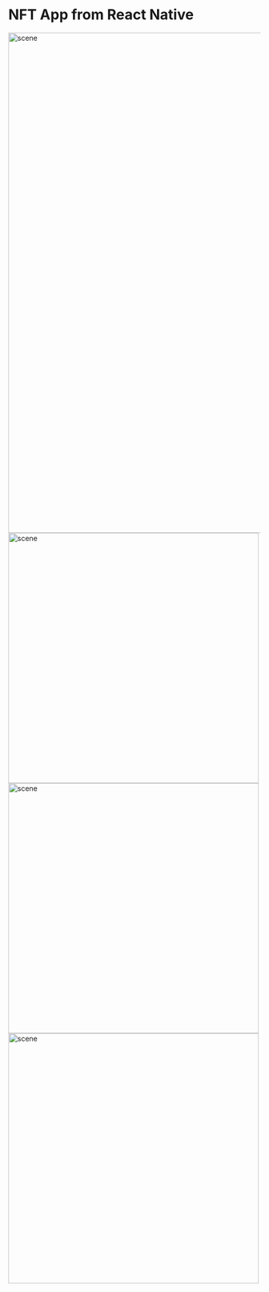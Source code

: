 # NFT App from React Native

<img width="1000" alt="scene" src="https://user-images.githubusercontent.com/55273506/171995980-a28faa2d-19a1-4f72-b1de-8fd6d267d1f9.png">

<img width="500" alt="scene" src="https://user-images.githubusercontent.com/55273506/171995992-33928402-9d15-4289-9082-14421107676b.png">

<img width="500" alt="scene" src="https://user-images.githubusercontent.com/55273506/171995988-5c1309c8-4b3c-439e-b21e-dee74d9c0d96.png">

<img width="500" alt="scene" src="https://user-images.githubusercontent.com/55273506/171995990-1a02aadf-3fb8-4b82-8edb-45715787108e.png">


